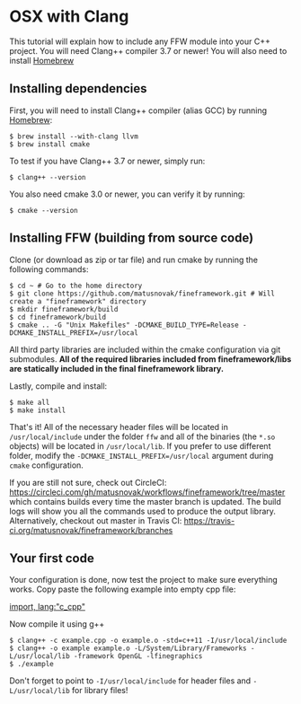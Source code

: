 # OSX with Clang

This tutorial will explain how to include any FFW module into your C++ project. You will need Clang++ compiler 3.7 or newer!  You will also need to install [Homebrew](https://brew.sh/)

## Installing dependencies

First, you will need to install Clang++ compiler (alias GCC) by running [Homebrew](https://brew.sh/):

```
$ brew install --with-clang llvm
$ brew install cmake
```

To test if you have Clang++ 3.7 or newer, simply run:

```
$ clang++ --version
```

You also need cmake 3.0 or newer, you can verify it by running:

```
$ cmake --version
```

## Installing FFW (building from source code)

Clone (or download as zip or tar file) and run cmake by running the following commands:

```
$ cd ~ # Go to the home directory
$ git clone https://github.com/matusnovak/fineframework.git # Will create a "fineframework" directory
$ mkdir fineframework/build
$ cd fineframework/build
$ cmake .. -G "Unix Makefiles" -DCMAKE_BUILD_TYPE=Release -DCMAKE_INSTALL_PREFIX=/usr/local
```

All third party libraries are included within the cmake configuration via git submodules. **All of the required libraries included from fineframework/libs are statically included in the final fineframework library.**

Lastly, compile and install:

```
$ make all
$ make install
```

That's it! All of the necessary header files will be located in `/usr/local/include` under the folder `ffw` and all of the binaries (the `*.so` objects) will be located in `/usr/local/lib`. If you prefer to use different folder, modify the `-DCMAKE_INSTALL_PREFIX=/usr/local` argument during `cmake` configuration.

If you are still not sure, check out CircleCI: <https://circleci.com/gh/matusnovak/workflows/fineframework/tree/master> which contains builds every time the master branch is updated. The build logs will show you all the commands used to produce the output library. Alternatively, checkout out master in Travis CI: <https://travis-ci.org/matusnovak/fineframework/branches>

## Your first code

Your configuration is done, now test the project to make sure everything works. Copy paste the following example into empty cpp file:

[import, lang:"c_cpp"](../../examples/graphics/empty.cpp)

Now compile it using g++

```
$ clang++ -c example.cpp -o example.o -std=c++11 -I/usr/local/include
$ clang++ -o example example.o -L/System/Library/Frameworks -L/usr/local/lib -framework OpenGL -lfinegraphics 
$ ./example
```

Don't forget to point to `-I/usr/local/include` for header files and `-L/usr/local/lib` for library files!